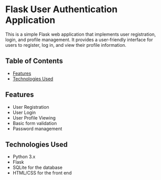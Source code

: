 # Flask User Authentication Application

This is a simple Flask web application that implements user registration, login, and profile management. It provides a user-friendly interface for users to register, log in, and view their profile information.

## Table of Contents
- [Features](#features)
- [Technologies Used](#technologies-used)

## Features
- User Registration
- User Login
- User Profile Viewing
- Basic form validation
- Password management

## Technologies Used
- Python 3.x
- Flask
- SQLite for the database
- HTML/CSS for the front end
